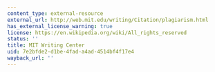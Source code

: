 ```yaml
---
content_type: external-resource
external_url: http://web.mit.edu/writing/Citation/plagiarism.html
has_external_license_warning: true
license: https://en.wikipedia.org/wiki/All_rights_reserved
status: ''
title: MIT Writing Center
uid: 7e2bfde2-d1be-4fad-a4ad-4514bf4f17e4
wayback_url: ''
---
```

